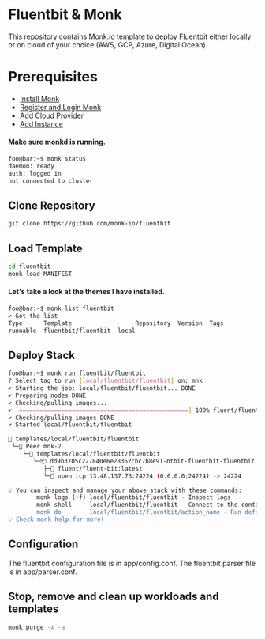 # Fluentbit & Monk
This repository contains Monk.io template to deploy Fluentbit either locally or on cloud of your choice (AWS, GCP, Azure, Digital Ocean).

# Prerequisites
- [Install Monk](https://docs.monk.io/docs/get-monk)
- [Register and Login Monk](https://docs.monk.io/docs/acc-and-auth)
- [Add Cloud Provider](https://docs.monk.io/docs/cloud-provider)
- [Add Instance](https://docs.monk.io/docs/multi-cloud)

#### Make sure monkd is running.
```bash
foo@bar:~$ monk status
daemon: ready
auth: logged in
not connected to cluster
```

## Clone Repository
```bash
git clone https://github.com/monk-io/fluentbit
```

## Load Template
```bash
cd fluentbit
monk load MANIFEST
```


#### Let's take a look at the themes I have installed.
```bash
foo@bar:~$ monk list fluentbit
✔ Got the list
Type      Template                  Repository  Version  Tags
runnable  fluentbit/fluentbit  local       -        -

```

## Deploy Stack
```bash
foo@bar:~$ monk run fluentbit/fluentbit
? Select tag to run [local/fluentbit/fluentbit] on: mnk
✔ Starting the job: local/fluentbit/fluentbit... DONE
✔ Preparing nodes DONE
✔ Checking/pulling images...
✔ [================================================] 100% fluent/fluent-bit:latest mnk-2
✔ Checking/pulling images DONE
✔ Started local/fluentbit/fluentbit

🔩 templates/local/fluentbit/fluentbit
 └─🧊 Peer mnk-2
    └─🔩 templates/local/fluentbit/fluentbit
       └─📦 dd9b3705c227840e6e28362cbc7b8e91-ntbit-fluentbit-fluentbit
          ├─🧩 fluent/fluent-bit:latest
          └─🔌 open tcp 13.48.137.73:24224 (0.0.0.0:24224) -> 24224

💡 You can inspect and manage your above stack with these commands:
        monk logs (-f) local/fluentbit/fluentbit - Inspect logs
        monk shell     local/fluentbit/fluentbit - Connect to the container's shell
        monk do        local/fluentbit/fluentbit/action_name - Run defined action (if exists)
💡 Check monk help for more!
```


## Configuration
The fluentbit configuration file is in app/config.conf.
The fluentbit parser file is in app/parser.conf.


## Stop, remove and clean up workloads and templates

```bash
monk purge -x -a
```